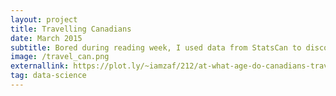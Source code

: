 ```yaml
---
layout: project
title: Travelling Canadians
date: March 2015
subtitle: Bored during reading week, I used data from StatsCan to discover at what age Canadians travel most often throughout their lifetimes.
image: /travel_can.png
externallink: https://plot.ly/~iamzaf/212/at-what-age-do-canadians-travel/
tag: data-science
---
```


